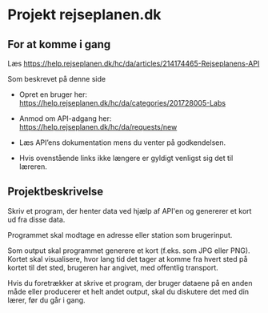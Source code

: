 # **Projekt rejseplanen.dk**

## For at komme i gang

Læs https://help.rejseplanen.dk/hc/da/articles/214174465-Rejseplanens-API

Som beskrevet på denne side

- Opret en bruger her: https://help.rejseplanen.dk/hc/da/categories/201728005-Labs
- Anmod om API-adgang her: https://help.rejseplanen.dk/hc/da/requests/new

- Læs API’ens dokumentation mens du venter på godkendelsen.
- Hvis ovenstående links ikke længere er gyldigt venligst sig det til læreren.

## Projektbeskrivelse

Skriv et program, der henter data ved hjælp af API'en og genererer et kort ud fra disse data.

Programmet skal modtage en adresse eller station som brugerinput.

Som output skal programmet generere et kort (f.eks. som JPG eller PNG). Kortet skal visualisere, hvor lang tid det tager at komme fra hvert sted på kortet til det sted, brugeren har angivet, med offentlig transport.

Hvis du foretrækker at skrive et program, der bruger dataene på en anden måde eller producerer et helt andet output, skal du diskutere det med din lærer, før du går i gang.
